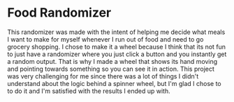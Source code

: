 # Food Randomizer
This randomizer was made with the intent of helping me decide what meals I want to make for myself whenever I run out of food and need to go grocery shopping. I chose to make it a wheel because I think that its not fun to just have a randomizer where you just click a button and you instantly get a random output. That is why I made a wheel that shows its hand moving and pointing towards something so you can see it in action. This project was very challenging for me since there was a lot of things I didn't understand about the logic behind a spinner wheel, but I'm glad I chose to to do it and I'm satisfied with the results I ended up with.
